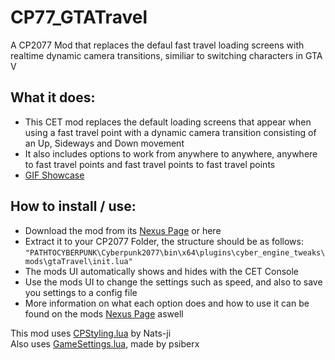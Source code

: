 # CP77_GTATravel

A CP2077 Mod that replaces the defaul fast travel loading screens with realtime dynamic camera transitions, similiar to switching characters in GTA V

## What it does:
- This CET mod replaces the default loading screens that appear when using a fast travel point with a dynamic camera transition consisting of an Up, Sideways and Down movement
- It also includes options to work from anywhere to anywhere, anywhere to fast travel points and fast travel points to fast travel points
- [GIF Showcase](https://media.giphy.com/media/UDz4dy6z1hxLbidWBZ/giphy.gif)
 
## How to install / use:
- Download the mod from its [Nexus Page](https://www.nexusmods.com/cyberpunk2077/mods/2006?tab=description) or here
- Extract it to your CP2077 Folder, the structure should be as follows: `"PATHTOCYBERPUNK\Cyberpunk2077\bin\x64\plugins\cyber_engine_tweaks\mods\gtaTravel\init.lua"`
- The mods UI automatically shows and hides with the CET Console
- Use the mods UI to change the settings such as speed, and also to save you settings to a config file
- More information on what each option does and how to use it can be found on the mods [Nexus Page](https://www.nexusmods.com/cyberpunk2077/mods/2006?tab=description) aswell

This mod uses [CPStyling.lua](https://github.com/Nats-ji/CPStyling.lua) by Nats-ji\
Also uses [GameSettings.lua](https://github.com/psiberx/cp2077-cet-kit/blob/main/GameSettings.lua), made by psiberx 
